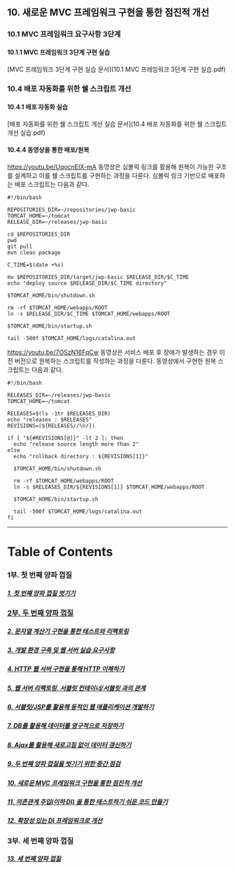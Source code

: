 ## 10.	새로운 MVC 프레임워크 구현을 통한 점진적 개선

### 10.1 MVC 프레임워크 요구사항 3단계
#### 10.1.1 MVC 프레임워크 3단계 구현 실습
[MVC 프레임워크 3단계 구현 실습 문서](10.1 MVC 프레임워크 3단계 구현 실습.pdf)

### 10.4 배포 자동화를 위한 쉘 스크립트 개선
#### 10.4.1 배포 자동화 실습
[배포 자동화를 위한 쉘 스크립트 개선 실습 문서](10.4 배포 자동화를 위한 쉘 스크립트 개선 실습.pdf)

#### 10.4.4	동영상을 통한 배포/원복
https://youtu.be/UqocnEIX-mA 동영상은 심볼릭 링크를 활용해 원복이 가능한 구조를 설계하고 이를 쉘 스크립트를 구현하는 과정을 다룬다. 심볼릭 링크 기반으로 배포하는 배포 스크립트는 다음과 같다.

```
#!/bin/bash

REPOSITORIES_DIR=~/repositories/jwp-basic
TOMCAT_HOME=~/tomcat
RELEASE_DIR=~/releases/jwp-basic

cd $REPOSITORIES_DIR
pwd
git pull
mvn clean package

C_TIME=$(date +%s) 

mv $REPOSITORIES_DIR/target/jwp-basic $RELEASE_DIR/$C_TIME
echo "deploy source $RELEASE_DIR/$C_TIME directory"

$TOMCAT_HOME/bin/shutdown.sh

rm -rf $TOMCAT_HOME/webapps/ROOT
ln -s $RELEASE_DIR/$C_TIME $TOMCAT_HOME/webapps/ROOT

$TOMCAT_HOME/bin/startup.sh

tail -500f $TOMCAT_HOME/logs/catalina.out
```

https://youtu.be/7OSzN16FqCw 동영상은 서비스 배포 후 장애가 발생하는 경우 이전 버전으로 원복하는 스크립트를 작성하는 과정을 다룬다. 동영상에서 구현한 원복 스크립트는 다음과 같다.

```
#!/bin/bash

RELEASES_DIR=~/releases/jwp-basic
TOMCAT_HOME=~/tomcat

RELEASES=$(ls -1tr $RELEASES_DIR)
echo "releases : $RELEASES"
REVISIONS=(${RELEASES//\n/})

if [ "${#REVISIONS[@]}" -lt 2 ]; then
  echo "release source length more than 2"
else
  echo "rollback directory : ${REVISIONS[1]}"

  $TOMCAT_HOME/bin/shutdown.sh

  rm -rf $TOMCAT_HOME/webapps/ROOT
  ln -s $RELEASES_DIR/${REVISIONS[1]} $TOMCAT_HOME/webapps/ROOT

  $TOMCAT_HOME/bin/startup.sh

  tail -500f $TOMCAT_HOME/logs/catalina.out
fi
```

----
# Table of Contents
### 1부. 첫 번째 양파 껍질
##### [1. 첫 번째 양파 껍질 벗기기](../chapter1)
### [2부. 두 번째 양파 껍질](../2nd-onion.md)
##### [2. 문자열 계산기 구현을 통한 테스트와 리팩토링](../chapter2)
##### [3. 개발 환경 구축 및 웹 서버 실습 요구사항](../chapter3)
##### [4. HTTP 웹 서버 구현을 통해 HTTP 이해하기](../chapter4)
##### [5. 웹 서버 리팩토링, 서블릿 컨테이너/서블릿 과의 관계](../chapter5)
##### [6. 서블릿/JSP를 활용해 동적인 웹 애플리케이션 개발하기](../chapter6)
##### [7. DB를 활용해 데이터를 영구적으로 저장하기](../chapter7)
##### [8. Ajax를 활용해 새로고침 없이 데이터 갱신하기](../chapter8)
##### [9. 두 번째 양파 껍질을 벗기기 위한 중간 점검](../chapter9)
##### [10. 새로운 MVC 프레임워크 구현을 통한 점진적 개선](../chapter10)
##### [11. 의존관계 주입(이하 DI) 을 통한 테스트하기 쉬운 코드 만들기](../chapter11)
##### [12. 확장성 있는 DI 프레임워크로 개선](../chapter12)
### 3부. 세 번째 양파 껍질
##### [13. 세 번째 양파 껍질](../chapter13)